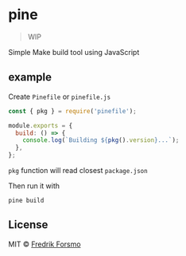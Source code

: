 # pine

> WIP

Simple Make build tool using JavaScript

## example

Create `Pinefile` or `pinefile.js`

```js
const { pkg } = require('pinefile');

module.exports = {
  build: () => {
    console.log(`Building ${pkg().version}...`);
  },
};
```

`pkg` function will read closest `package.json`

Then run it with

```
pine build
```

## License

MIT © [Fredrik Forsmo](https://github.com/frozzare)